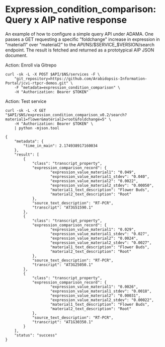 Expression_condition_comparison: Query x AIP native response
==========================================================

An example of how to configure a simple query API under ADAMA. One passes a GET requesting a specific "foldchange" increase in expression in "material1" over "material2" to the $API/$NS/$SERVICE_$VERSION/search endpoint. The result is fetched and returned as a prototypical AIP JSON document.

Action: Enroll via Gitrepo
```
curl -sk -L -X POST $API/$NS/services -F \
    "git_repository=https://github.com/Arabidopsis-Information-Portal/jcvi-rtpcr-demos.git" \
    -F "metadata=expression_condition_comparison" \
    -H "Authorization: Bearer $TOKEN"
```

Action: Test service
```
curl -sk -L -X GET "$API/$NS/expression_condition_comparison_v0.2/search?material1=flower&material2=root&foldchange=5" \
    -H "Authorization: Bearer $TOKEN" \
    | python -mjson.tool

{
    "metadata": {
        "time_in_main": 2.174938917160034
    },
    "result": [
        {
            "class": "transcript_property",
            "expression_comparison_record": {
                    "expression_value_material1": "0.049",
                    "expression_value_material1_stdev": "0.040",
                    "expression_value_material2": "0.0022",
                    "expression_value_material2_stdev": "0.00050",
                    "material1_text_description": "Flower Buds",
                    "material2_text_description": "Root"
            },
            "source_text_description": "RT-PCR",
            "transcript": "AT3G51590.1"
        },
        {
            "class": "transcript_property",
            "expression_comparison_record": {
                    "expression_value_material1": "0.029",
                    "expression_value_material1_stdev": "0.027",
                    "expression_value_material2": "0.0024",
                    "expression_value_material2_stdev": "0.0027",
                    "material1_text_description": "Flower Buds",
                    "material2_text_description": "Root"
            },
            "source_text_description": "RT-PCR",
            "transcript": "AT3G25050.1"
        },
        {
            "class": "transcript_property",
            "expression_comparison_record": {
                    "expression_value_material1": "0.0026",
                    "expression_value_material1_stdev": "0.0018",
                    "expression_value_material2": "0.00031",
                    "expression_value_material2_stdev": "0.00022",
                    "material1_text_description": "Flower Buds",
                    "material2_text_description": "Root"
            },
            "source_text_description": "RT-PCR",
            "transcript": "AT1G30350.1"
        }
    ],
    "status": "success"
}

```
